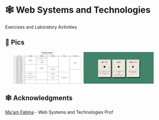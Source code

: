 # 🕸️ Web Systems and Technologies 
 Exercises and Laboratory Activities
## 📸 Pics
<p align="center">
  <img src="https://github.com/VivieneGarcia/GarciaVivieneCS3103_WSTactivities/blob/main/Laboratory%20Activities/Laboratory%20Activity%201%20-%20%20%7B05%7D-%7B09%7D-%7B2024%7D/html-tables-output.png" width="45%" height="auto" alt="Lab 1">
  <img src="https://github.com/VivieneGarcia/GarciaVivieneCS3103_WSTactivities/blob/main/Exercise%20Sets/Exercise%20Set%202/exercise2Output.png" width="45%" height="auto" alt="Exercise 2">
</p>


##  🕸️ Acknowledgments
[Ma'am Fatima](https://github.com/marieemoiselle) - Web Systems and Technologies Prof


